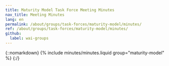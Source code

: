 ```yaml
---
title: Maturity Model Task Force Meeting Minutes
nav_title: Meeting Minutes
lang: en
permalink: /about/groups/task-forces/maturity-model/minutes/
ref: /about/groups/task-forces/maturity-model/minutes/
github:
  label: wai-groups
---
```


{::nomarkdown}
{% include minutes/minutes.liquid group="maturity-model" %}
{:/}